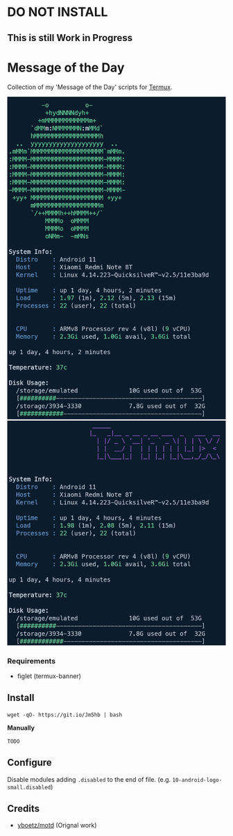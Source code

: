 # DO NOT INSTALL
## This is still Work in Progress

# Message of the Day

Collection of my 'Message of the Day' scripts for [Termux](https://termux.com/).

![Screen1](Screenhots/screen1.jpeg) ![Screen2](Screenhots/screen2.jpeg)


### Requirements

* figlet (termux-banner)


## Install
    wget -qO- https://git.io/Jm5hb | bash

**Manually**

    TODO

## Configure

Disable modules adding ``.disabled`` to the end of file. (e.g. ``10-android-logo-small.disabled``)

## Credits

* [yboetz/motd](https://github.com/yboetz/motd) (Orignal work)

